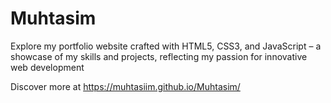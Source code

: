# Muhtasim

Explore my portfolio website crafted with HTML5, CSS3, and JavaScript – a showcase of my skills and projects, reflecting my passion for innovative web development

Discover more at https://muhtasiim.github.io/Muhtasim/
